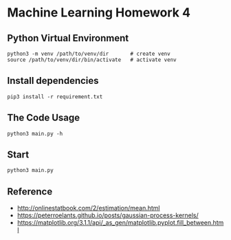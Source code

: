 Machine Learning Homework 4
===============================================================================

## Python Virtual Environment
```
python3 -m venv /path/to/venv/dir       # create venv
source /path/to/venv/dir/bin/activate   # activate venv
```

## Install dependencies
```
pip3 install -r requirement.txt
```

## The Code Usage
```
python3 main.py -h
```

## Start
```
python3 main.py
```

## Reference
- http://onlinestatbook.com/2/estimation/mean.html
- https://peterroelants.github.io/posts/gaussian-process-kernels/
- https://matplotlib.org/3.1.1/api/_as_gen/matplotlib.pyplot.fill_between.html
